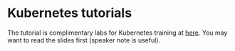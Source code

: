 <!-- DOCTOC SKIP -->

# Kubernetes tutorials


The tutorial is complimentary labs for Kubernetes training at [here](https://drive.google.com/drive/folders/0B0coABBmZrI6TXA0ZjBJOUlvNFk).
You may want to read the slides first (speaker note is useful).
